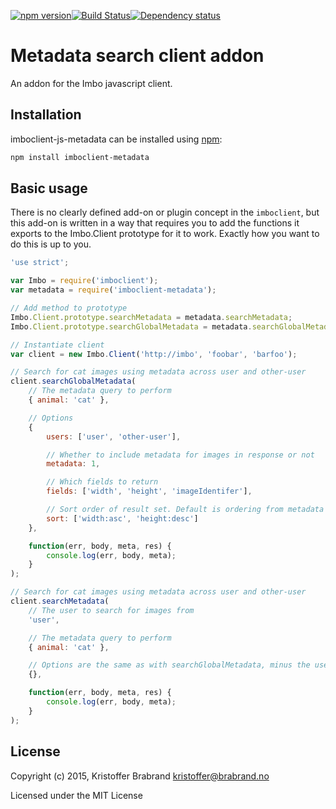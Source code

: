 [![npm version](http://img.shields.io/npm/v/imboclient-metadata.svg?style=flat-square)](http://browsenpm.org/package/imboclient-js-metadata)[![Build Status](http://img.shields.io/travis/imbo/imboclient-js-metadata/master.svg?style=flat-square)](https://travis-ci.org/imbo/imboclient-js-metadata)[![Dependency status](https://img.shields.io/david/imbo/imboclient-js-metadata.svg?style=flat-square)](https://david-dm.org/imbo/imboclient-js-metadata)

# Metadata search client addon
An addon for the Imbo javascript client.

## Installation
imboclient-js-metadata can be installed using [npm](https://npmjs.org/):

```sh
npm install imboclient-metadata
```

## Basic usage
There is no clearly defined add-on or plugin concept in the `imboclient`, but this add-on is written in a way that requires you to add the functions it exports to the Imbo.Client prototype for it to work. Exactly how you want to do this is up to you.

```javascript
'use strict';

var Imbo = require('imboclient');
var metadata = require('imboclient-metadata');

// Add method to prototype
Imbo.Client.prototype.searchMetadata = metadata.searchMetadata;
Imbo.Client.prototype.searchGlobalMetadata = metadata.searchGlobalMetadata;

// Instantiate client
var client = new Imbo.Client('http://imbo', 'foobar', 'barfoo');

// Search for cat images using metadata across user and other-user
client.searchGlobalMetadata(
    // The metadata query to perform
    { animal: 'cat' },

    // Options
    {
        users: ['user', 'other-user'],

        // Whether to include metadata for images in response or not
        metadata: 1,

        // Which fields to return
        fields: ['width', 'height', 'imageIdentifer'],

        // Sort order of result set. Default is ordering from metadata backend
        sort: ['width:asc', 'height:desc']
    },

    function(err, body, meta, res) {
        console.log(err, body, meta);
    }
);

// Search for cat images using metadata across user and other-user
client.searchMetadata(
    // The user to search for images from
    'user',

    // The metadata query to perform
    { animal: 'cat' },

    // Options are the same as with searchGlobalMetadata, minus the users option
    {},

    function(err, body, meta, res) {
        console.log(err, body, meta);
    }
);
```

## License
Copyright (c) 2015, Kristoffer Brabrand <kristoffer@brabrand.no>

Licensed under the MIT License
